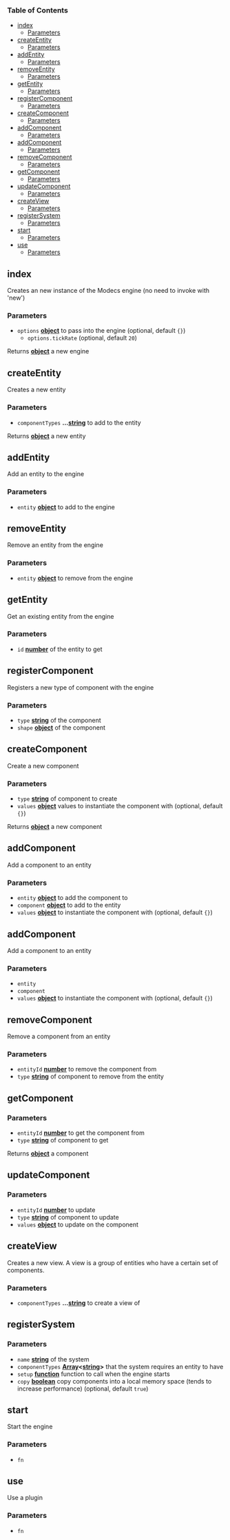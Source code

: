 ### Table of Contents

-   [index][1]
    -   [Parameters][2]
-   [createEntity][3]
    -   [Parameters][4]
-   [addEntity][5]
    -   [Parameters][6]
-   [removeEntity][7]
    -   [Parameters][8]
-   [getEntity][9]
    -   [Parameters][10]
-   [registerComponent][11]
    -   [Parameters][12]
-   [createComponent][13]
    -   [Parameters][14]
-   [addComponent][15]
    -   [Parameters][16]
-   [addComponent][17]
    -   [Parameters][18]
-   [removeComponent][19]
    -   [Parameters][20]
-   [getComponent][21]
    -   [Parameters][22]
-   [updateComponent][23]
    -   [Parameters][24]
-   [createView][25]
    -   [Parameters][26]
-   [registerSystem][27]
    -   [Parameters][28]
-   [start][29]
    -   [Parameters][30]
-   [use][31]
    -   [Parameters][32]

## index

Creates an new instance of the Modecs engine (no need to invoke with 'new')

### Parameters

-   `options` **[object][33]** to pass into the engine (optional, default `{}`)
    -   `options.tickRate`   (optional, default `20`)

Returns **[object][33]** a new engine

## createEntity

Creates a new entity

### Parameters

-   `componentTypes` **...[string][34]** to add to the entity

Returns **[object][33]** a new entity

## addEntity

Add an entity to the engine

### Parameters

-   `entity` **[object][33]** to add to the engine

## removeEntity

Remove an entity from the engine

### Parameters

-   `entity` **[object][33]** to remove from the engine

## getEntity

Get an existing entity from the engine

### Parameters

-   `id` **[number][35]** of the entity to get

## registerComponent

Registers a new type of component with the engine

### Parameters

-   `type` **[string][34]** of the component
-   `shape` **[object][33]** of the component

## createComponent

Create a new component

### Parameters

-   `type` **[string][34]** of component to create
-   `values` **[object][33]** values to instantiate the component with (optional, default `{}`)

Returns **[object][33]** a new component

## addComponent

Add a component to an entity

### Parameters

-   `entity` **[object][33]** to add the component to
-   `component` **[object][33]** to add to the entity
-   `values` **[object][33]** to instantiate the component with (optional, default `{}`)
## addComponent

Add a component to an entity

### Parameters

-   `entity`
-   `component`
-   `values` **[object][33]** to instantiate the component with (optional, default `{}`)
## removeComponent

Remove a component from an entity

### Parameters

-   `entityId` **[number][35]** to remove the component from
-   `type` **[string][34]** of component to remove from the entity

## getComponent

### Parameters

-   `entityId` **[number][35]** to get the component from
-   `type` **[string][34]** of component to get

Returns **[object][33]** a component

## updateComponent

### Parameters

-   `entityId` **[number][35]** to update
-   `type` **[string][34]** of component to update
-   `values` **[object][33]** to update on the component

## createView

Creates a new view.
A view is a group of entities who have a certain set of components.

### Parameters

-   `componentTypes` **...[string][34]** to create a view of

## registerSystem

### Parameters

-   `name` **[string][34]** of the system
-   `componentTypes` **[Array][36]&lt;[string][34]>** that the system requires an entity to have
-   `setup` **[function][37]** function to call when the engine starts
-   `copy` **[boolean][38]** copy components into a local memory space (tends to increase performance) (optional, default `true`)

## start

Start the engine

### Parameters

-   `fn`

## use

Use a plugin

### Parameters

-   `fn`

[1]: #index

[2]: #parameters

[3]: #createentity

[4]: #parameters-1

[5]: #addentity

[6]: #parameters-2

[7]: #removeentity

[8]: #parameters-3

[9]: #getentity

[10]: #parameters-4

[11]: #registercomponent

[12]: #parameters-5

[13]: #createcomponent

[14]: #parameters-6

[15]: #addcomponent

[16]: #parameters-7

[17]: #addcomponent-1

[18]: #parameters-8

[19]: #removecomponent

[20]: #parameters-9

[21]: #getcomponent

[22]: #parameters-10

[23]: #updatecomponent

[24]: #parameters-11

[25]: #createview

[26]: #parameters-12

[27]: #registersystem

[28]: #parameters-13

[29]: #start

[30]: #parameters-14

[31]: #use

[32]: #parameters-15

[33]: https://developer.mozilla.org/docs/Web/JavaScript/Reference/Global_Objects/Object 

[34]: https://developer.mozilla.org/docs/Web/JavaScript/Reference/Global_Objects/String 

[35]: https://developer.mozilla.org/docs/Web/JavaScript/Reference/Global_Objects/Number 

[36]: https://developer.mozilla.org/docs/Web/JavaScript/Reference/Global_Objects/Array  

[37]: https://developer.mozilla.org/docs/Web/JavaScript/Reference/Statements/function   

[38]: https://developer.mozilla.org/docs/Web/JavaScript/Reference/Global_Objects/Boolean